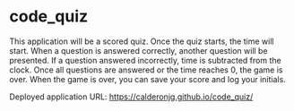 # code_quiz
This application will be a scored quiz.
Once the quiz starts, the time will start.
When a question is answered correctly, another question will be presented.
If a question answered incorrectly, time is subtracted from the clock.
Once all questions are answered or the time reaches 0, the game is over.
When the game is over, you can save your score and log your initials.

Deployed application URL: https://calderonjg.github.io/code_quiz/
